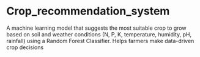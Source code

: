 # Crop_recommendation_system
A machine learning model that suggests the most suitable crop to grow based on soil and weather conditions (N, P, K, temperature, humidity, pH, rainfall) using a Random Forest Classifier. Helps farmers make data-driven crop decisions
